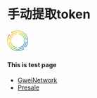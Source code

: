 # 手动提取token

![image](https://raw.githubusercontent.com/GweiTech/gwei-network-wiki/master/zh/images/contributor/1/01.png)

#### This is test page
* [GweiNetwork](https://gwei.network/)
* [Presale](https://gwei.network/memberpresale)

